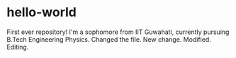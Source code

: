 # hello-world
First ever repository!
I'm a sophomore from IIT Guwahati, currently pursuing B.Tech Engineering Physics.
Changed the file.
New change.
Modified.
Editing.
